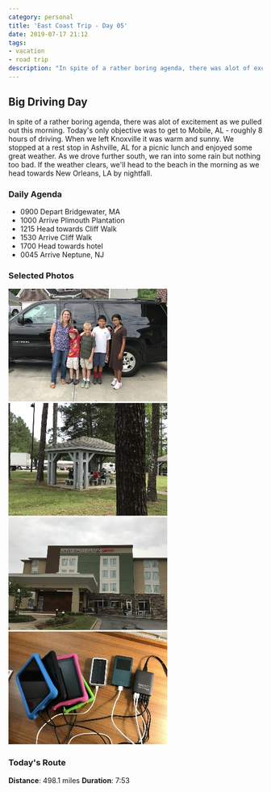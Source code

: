 ```yaml
---
category: personal
title: 'East Coast Trip - Day 05'
date: 2019-07-17 21:12
tags:
- vacation
- road trip
description: "In spite of a rather boring agenda, there was alot of excitement as we pulled out this morning. Today's only objective was to get to Mobile, AL - roughly 8 hours of driving. When we left Knoxville it was warm and sunny. We stopped at a rest stop in Ashville, AL for a picnic lunch and enjoyed some great weather. As we drove further south, we ran into some rain but nothing too bad. If the weather clears, we'll head to the beach in the morning as we head towards New Orleans, LA by nightfall."
---
```


## Big Driving Day
In spite of a rather boring agenda, there was alot of excitement as we pulled out this morning. Today's only objective was to get to Mobile, AL - roughly 8 hours of driving. When we left Knoxville it was warm and sunny. We stopped at a rest stop in Ashville, AL for a picnic lunch and enjoyed some great weather. As we drove further south, we ran into some rain but nothing too bad. If the weather clears, we'll head to the beach in the morning as we head towards New Orleans, LA by nightfall. 

### Daily Agenda
- 0900 Depart Bridgewater, MA
- 1000 Arrive Plimouth Plantation
- 1215 Head towards Cliff Walk
- 1530 Arrive Cliff Walk
- 1700 Head towards hotel
- 0045 Arrive Neptune, NJ

### Selected Photos
<div>
<a class="example-image-link" href="/images/IMG_0454.jpg" data-lightbox="daily-1" data-title="This is the family at the beginning of the trip... excitement all around"><img class="example-image lb_image" src="/images/IMG_0454_thumb.jpg" alt="image-1" /></a>
<a class="example-image-link" href="/images/IMG_0457.jpg" data-lightbox="daily-1" data-title="Nice spot for a picnic lunch"><img class="example-image lb_image_right" src="/images/IMG_0457_thumb.jpg" alt="image-1" /></a>
<a class="example-image-link" href="/images/IMG_0461.jpg" data-lightbox="daily-1" data-title="Our home for the night"><img class="example-image lb_image" src="/images/IMG_0461_thumb.jpg" alt="image-1" /></a>
<a class="example-image-link" href="/images/IMG_0462.jpg" data-lightbox="daily-1" data-title="Preparing for another drive tomorrow"><img class="example-image lb_image_right" src="/images/IMG_0462_thumb.jpg" alt="image-1" /></a>
</div>

### Today's Route
__Distance__: 498.1 miles __Duration__: 7:53

<div id="map"></div>
<script>
    var stops = [
        {name: 'Residence Inn', lat: 39.834896, lon: -75.089009},
        {name: 'Plimoth Plantation', lat: 41.938056, lon: -70.625386},
        {name: 'The Cliff Walk', lat: 41.466981, lon: -71.302142},
        {name: 'Residence Inn', lat: 40.2151888, lon: -74.0901684},
    ];

    var encoded_route = "wjezEbnaaOtb@j{@~c@ds@nq@nYpa@gO`]yl@le@nGrTng@nUrn@bb@d[`m@dSpg@xe@lq@nRxq@bTfi@he@bZnb@d`@dj@fc@ln@vc@|n@jc@vn@ja@~p@h]tt@f]bu@|c@tm@nh@lh@fh@hh@xf@fj@|b@do@bi@j`@tj@zc@vi@ze@li@pf@xe@rk@ze@xk@bk@jc@vl@|_@`m@z_@vj@ld@nj@nd@hk@lc@xl@b`@zl@``@|l@``@rk@pb@zi@|e@ld@lm@`f@jk@ze@hk@vg@ji@bh@|g@vi@ff@`j@be@hh@dh@jh@nh@bh@nh@`h@lh@bh@`h@bh@jh@`g@ri@dh@th@`h@fh@fh@fh@di@vg@hh@~g@`h@jh@bh@fh@jh@hh@hh@ph@`h@fh@`h@lh@lh@nh@`h@hh@zf@hj@te@tk@hh@lh@dh@dh@re@je@xh@ra@jl@la@fi@lf@`j@he@bh@|h@fh@`h@vl@v_@to@lYtp@dUjm@f_@fo@r[lp@nV|m@`]zZpu@vJt~@xLt}@~]ps@b`@~q@rm@xZnq@dTpp@|Tbq@lUrm@p^`m@~_@rl@l_@bn@p]bm@f_@xl@b`@vl@d`@xm@t]bm@x_@jm@b`@zk@ba@~^hr@tY`x@tYfx@~^fr@`e@hl@`e@dl@je@rl@vd@~k@~_@dr@~S`u@fLv|@~K|}@~Lt}@d^bs@vb@dm@lNpk@dKxn@xAhz@jBn~@l]hi@~k@b[~p@rUzp@bVvm@z\\d\\rs@|Rtz@xN`}@pNf|@bOt}@hWdz@t`@`r@ri@fe@l_@~r@|]ns@ld@~l@hf@vi@dg@bk@|j@rb@fl@~\\`Z|m@fPl}@rOn|@|Gf}@h@bs@{O~t@iRds@uRhr@u^nk@iJnn@pb@zc@{Fnp@qNpu@eIlt@wb@bj@iVtv@oLjr@fm@dZlb@tf@cWht@i_@xq@{Ft{@fLdx@vKxw@z^pg@vd@tc@`d@td@li@vPbo@vTzj@zb@nb@fi@`d@hf@za@nl@tEp|@_Vhv@v\\xl@|d@td@xm@fa@pf@ri@`e@dl@vh@te@ps@yFbs@{Hjn@l[|f@bi@lm@|_@rk@za@fh@pg@vo@`Zfr@bP|l@h]nk@~a@rp@bW~q@rP~r@`Nnm@p\\`m@j_@~p@vRns@qBzm@q^dr@yMns@eFnq@sOrs@fArt@[pt@[pr@bJ~h@tf@rk@pb@ri@ja@rZjWxd@bb@th@|e@~g@fe@~h@ve@lj@lc@fj@jc@dj@pc@tk@``@bm@~]dm@z]pk@j`@lj@~b@lo@rXjq@lQjq@jQtm@zZph@rf@di@fd@fj@~a@`k@fc@rl@fd@bi@bj@pi@th@ts@vQbv@`Ejv@bEpv@hEru@bIrn@~_@tk@jf@tk@pf@xk@bf@nk@nf@fl@ne@xl@pd@|j@xg@~d@`o@re@`o@ni@hi@vk@jf@zk@~e@zn@p`@bp@v]dp@z]hp@t\\rp@b\\li@pi@pi@bi@rm@nc@`n@ra@bn@va@~i@xh@fi@|i@|j@rg@zo@l^tn@p`@bk@vf@~n@f`@lp@p\\jh@jk@nh@hk@~h@lj@nk@hf@bq@n[fq@`[zp@v[hf@pm@ng@nl@vj@tg@hm@lc@pm@pc@pl@pd@fl@he@pj@tg@`m@zc@bm@b^zn@f`@|q@fN|e@ke@xq@yV`i@vc@pk@~l@~h@pm@tk@hi@tm@xf@hl@xg@pp@t`@zm@le@dl@rg@de@lp@x\\~x@x_@tv@nd@jq@ts@jS~t@iQds@|R~k@rf@|n@~b@`n@be@`j@zj@ta@~t@`a@nu@ha@ju@l`@vu@|]`x@l\\by@pUl}@hUn}@~Rx~@t_@fv@hd@nr@td@zq@ri@zk@vk@th@nh@lm@zb@rs@ra@~t@lb@`t@de@dj@ho@t_Af]~m@zZbv@tZ|u@hY`w@|`@tp@bf@~j@ff@`k@~e@~j@bf@bk@df@|j@bd@`m@d`@zq@b`@jq@pa@jp@z^dr@zQb{@xOj|@bP|{@zO~{@zKd|@lIt|@~Jl_Afa@~o@|e@|j@pk@bb@fn@n]fn@j]|l@t`@p]rs@v^dr@dl@xa@~p@zVbq@jWnp@nWzh@pf@ld@bm@pa@|o@v\\lt@jUnx@~Ar_AnIp~@x[pt@x`@dq@te@dk@hg@hi@fg@bi@rj@`e@hk@f[bl@~^tf@te@xf@fUfd@sh@bp@gZ`q@_X`t@dAxs@nI`t@hIht@`J|l@t`@v^tr@|\\~s@p[lu@h]zs@la@ro@`c@jo@~l@|`@zn@h^vq@uIns@wDtn@t\\vm@`_@ni@bf@`f@`k@~e@bk@bi@rf@pi@lf@pi@nf@~j@fc@hb@~n@t_@lr@|\\hl@tm@gHjs@gMnr@}S|r@}A|q@dPlp@rClr@}Cns@fChj@zc@du@x@ho@tWzl@~^nm@|Vfs@tD~q@gEpo@cArr@cAbt@jDls@vK|n@~]|r@Bxo@}Ztk@cb@xi@uc@ro@mY~r@sPrq@mTjq@aUfp@uXho@yZxb@gn@z_@yq@tf@uh@dr@{Qlt@aFjt@gFlt@iFht@gFbt@iGfr@mQfm@cQxo@}Mfr@aEjt@mE~s@uGnp@eXfp@iY`p@gY~m@{\\xk@ib@bm@c_@vl@a`@|m@m^xm@u^tm@o^zm@m^jo@aZzp@oVfn@m]pi@ue@xi@me@zi@we@|l@w_@vm@o^pm@i^lm@m^|k@o^~i@m`@|j@ea@nn@o]|q@mSlr@qQtr@wQfr@yQnr@mQ|r@oQbr@mQnr@uQdq@iUho@mZpm@e_@bm@u_@~l@q_@zl@y^|m@g^fn@a^pn@i[ho@k[|n@{Z`q@eWbq@yUfq@aV~p@oXtp@sXdp@kXhq@aT`m@{Nbl@kIfr@mObn@y\\do@s\\pt@kGxs@qJlp@cWpp@cWrr@oP~r@qO~q@aRph@{f@|i@_e@dq@uVpq@}Tze@_k@tc@ql@ni@af@xm@c^hm@a_@zi@cd@|j@id@nm@w_@~n@i]`o@w]xn@_]bn@y\\`m@q]dj@ed@n`@ud@bb@}h@xc@wj@vd@el@|d@}k@|h@ae@nt@yA|s@zBxt@aDnt@oBpl@lPlg@p]`n@lYdo@zNrq@`Fhl@hBvq@zCjr@pKlq@hTtn@|[hl@f_@nl@p_@tk@~a@zj@fc@xj@rc@vh@`g@df@zi@ve@rj@ve@tj@`i@ff@`m@f_@hp@zWfj@hVhk@~a@~n@xZ~s@tKht@pKrr@pSvp@rXtq@vVnq@`Wvi@p]l_@~b@hCmCnZnZlo@x_@fu@dXxq@hYtr@vZ~r@|[~n@rf@~i@hj@|t@~]nx@hPbq@|_@tr@rZbt@dVnv@pNlu@lN`t@lYpv@nUts@tVfi@lj@bg@bm@lf@~k@rk@~c@~o@`c@`o@jb@lo@hd@|k@pi@rk@fj@hp@xe@tp@va@bo@rc@zj@tg@bj@`g@zi@ji@~c@`r@~e@`q@jl@nh@dp@ja@|u@jMzv@pKns@jT~r@`Vfq@j\\`j@~j@ti@tn@jm@ti@du@z\\dv@~[ft@~^rs@la@|r@`a@rq@lc@pp@je@zt@za@ht@r`@hu@x_@ru@v_@|t@n_@jo@vh@jk@~k@tk@jl@fk@tk@xj@dk@hj@fk@bk@zk@lk@|k@ll@|h@lo@|e@ho@nf@fj@zj@xh@vn@lh@~m@hh@`n@dh@rm@dh@fn@ni@do@xj@tm@|k@nk@xk@`k@nl@|k@jl@zk@vm@fj@nn@`g@jj@nc@~k@xd@`m@df@`m@te@nm@jf@hj@dl@xf@pn@bg@fo@nf@~k@pi@df@xk@ve@zl@|f@`m@rg@bm@`g@`i@th@ze@no@xd@xo@je@hp@~`@hr@fZhz@pYx{@pYb{@~Wbx@v^|v@f`@~u@ja@tw@ha@lw@f`@tu@r_@ft@fc@tu@je@lq@hd@ro@za@rl@`a@tk@xd@lp@`e@zp@vd@rp@|d@xp@fa@dt@l]zw@j]vw@v\\vv@l]|w@lb@tt@~g@no@xg@do@lh@~o@|g@jo@`h@do@ng@xn@~f@bn@za@bs@rYfu@zXdu@tYpv@lX|s@lWvq@pY|v@j[xy@~Zxx@nZxx@zZby@f_@hw@de@lq@t[tw@fPd~@tNd|@fOz}@~Oj}@b[rv@vb@br@tc@ps@~c@~s@jc@ps@fb@zq@zY|y@zR~{@t]zw@fb@bt@b^hy@fVrx@|Pjx@zRxy@v`@rv@fd@|t@na@fq@|^jr@f]pt@|b@vn@rb@tm@`b@lo@lf@hu@xc@~x@pZt|@nUn`AvTt~@|P`_AhLdaAjLhaAfKbcApD`dA~HxcAfN`cAbJt`Ar@zw@rDb{@rOp}@tP|`AvOx}@lPp`AfPj_AzOn}@pOr|@fOp{@fQx~@h[vw@h]lu@n[br@nUry@fKzaArJx_AfTny@~d@xq@ha@vs@|_@nv@p_@hu@l_@~t@~_@`v@b_@`t@`k@hg@tt@hUbq@p\\zl@fb@xk@ha@bo@|c@~q@h`@bu@rHtu@_Lrt@sP`t@uPft@sPbs@uGro@rUhe@hg@fb@dh@t[xk@`e@jVfl@fAtl@dB`i@pGng@pG~f@jGle@nNzQxi@lIbKeEEqAyc@bWeFlVuDzGpb@K`l@?ak@}M}h@";

    function initMap() {
        var mid_point =  {lat: 33.472359, lng: -86.801180};

        var map = new google.maps.Map(document.getElementById('map'), {
            zoom: 6,
            center: mid_point, 
            fullscreenControl: true,
            styles: [
                {
                    "featureType": "administrative",
                    "elementType": "all",
                    "stylers": [{"saturation": "-100"}]
                },
                {
                    "featureType": "administrative.province",
                    "elementType": "all",
                    "stylers": [{"visibility": "on"}]
                },
                {
                    "featureType": "landscape",
                    "elementType": "all",
                    "stylers": [{"saturation": -100}, {"lightness": 65}, {"visibility": "on"}]
                },
                {
                    "featureType": "poi",
                    "elementType": "all",
                    "stylers": [{"saturation": -100}, {"lightness": "50"}, {"visibility": "simplified"}]
                },
                {
                    "featureType": "road",
                    "elementType": "all",
                    "stylers": [{"saturation": "-100"}]
                },
                {
                    "featureType": "road.highway",
                    "elementType": "all",
                    "stylers": [{"visibility": "simplified"}]
                },
                {
                    "featureType": "road.arterial",
                    "elementType": "all",
                    "stylers": [{"lightness": "30"}]
                },
                {
                    "featureType": "road.local",
                    "elementType": "all",
                    "stylers": [{"lightness": "40"}]
                },
                {
                    "featureType": "transit",
                    "elementType": "all",
                    "stylers": [{"saturation": -100}, {"visibility": "simplified"}]
                },
                {
                    "featureType": "water",
                    "elementType": "geometry",
                    "stylers": [{"hue": "#ffff00"}, {"lightness": -25}, {"saturation": -97}]
                },
                {
                    "featureType": "water",
                    "elementType": "labels",
                    "stylers": [{"lightness": -25 },{"saturation": -100}]
                }
            ]
        });

        for (var i = 0; i < stops.length; i++) {
          var latLng = new google.maps.LatLng(stops[i].lat, stops[i].lon);
          var marker = new google.maps.Marker({
            position: latLng,
            map: map,
            title: stops[i].name
          });
        }

        //var routePath = new google.maps.Polyline({
        //  path: google.maps.geometry.encoding.decodePath(encoded_route),
        //  geodesic: true,
        //  strokeColor: '#FF0000',
        //  strokeOpacity: 1.0,
        //  strokeWeight: 4
        //});

        //routePath.setMap(map);

    }
</script>
<script async defer src="https://maps.googleapis.com/maps/api/js?key=AIzaSyCgUYlm-BQOCLSc66tIMVe3DUSXwxpAjDw&libraries=geometry&callback=initMap">
</script>
